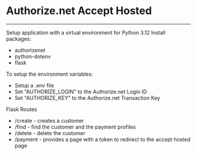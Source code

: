 # Authorize.net Accept Hosted
---
Setup application with a virtual environment for Python 3.12
Install packages:
* authorizenet
* python-dotenv
* flask 

To setup the environment variables:
* Setup a .env file
* Set "AUTHORIZE_LOGIN" to the Authorize.net Login ID
* Set "AUTHORIZE_KEY" to the Authorize.net Transaction Key 

Flask Routes 
* /create - creates a customer
* /find - find the customer and the payment profiles
* /delete - delete the customer
* /payment - provides a page with a token to redirect to the accept hosted page 

